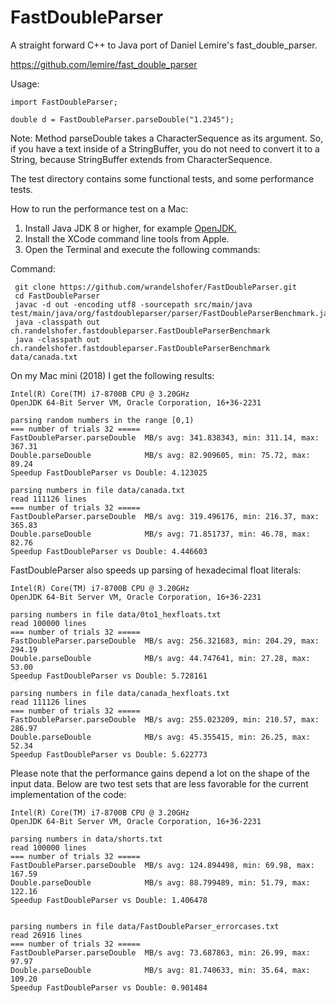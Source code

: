 # FastDoubleParser

A straight forward C++ to Java port of Daniel Lemire's fast_double_parser.

https://github.com/lemire/fast_double_parser

Usage:

    import FastDoubleParser;

    double d = FastDoubleParser.parseDouble("1.2345");

Note: Method parseDouble takes a CharacterSequence as its argument. So, if you have a text inside of a StringBuffer, you
do not need to convert it to a String, because StringBuffer extends from CharacterSequence.

The test directory contains some functional tests, and some performance tests.

How to run the performance test on a Mac:

1. Install Java JDK 8 or higher, for example [OpenJDK.](https://jdk.java.net/16/)
2. Install the XCode command line tools from Apple.
3. Open the Terminal and execute the following commands: 


Command:

     git clone https://github.com/wrandelshofer/FastDoubleParser.git
     cd FastDoubleParser 
     javac -d out -encoding utf8 -sourcepath src/main/java test/main/java/org/fastdoubleparser/parser/FastDoubleParserBenchmark.java 
     java -classpath out ch.randelshofer.fastdoubleparser.FastDoubleParserBenchmark 
     java -classpath out ch.randelshofer.fastdoubleparser.FastDoubleParserBenchmark data/canada.txt

On my Mac mini (2018) I get the following results:

    Intel(R) Core(TM) i7-8700B CPU @ 3.20GHz
    OpenJDK 64-Bit Server VM, Oracle Corporation, 16+36-2231

    parsing random numbers in the range [0,1)
    === number of trials 32 =====
    FastDoubleParser.parseDouble  MB/s avg: 341.838343, min: 311.14, max: 367.31
    Double.parseDouble            MB/s avg: 82.909605, min: 75.72, max: 89.24
    Speedup FastDoubleParser vs Double: 4.123025

    parsing numbers in file data/canada.txt
    read 111126 lines
    === number of trials 32 =====
    FastDoubleParser.parseDouble  MB/s avg: 319.496176, min: 216.37, max: 365.83
    Double.parseDouble            MB/s avg: 71.851737, min: 46.78, max: 82.76
    Speedup FastDoubleParser vs Double: 4.446603

FastDoubleParser also speeds up parsing of hexadecimal float literals:

    Intel(R) Core(TM) i7-8700B CPU @ 3.20GHz
    OpenJDK 64-Bit Server VM, Oracle Corporation, 16+36-2231

    parsing numbers in file data/0to1_hexfloats.txt
    read 100000 lines
    === number of trials 32 =====
    FastDoubleParser.parseDouble  MB/s avg: 256.321683, min: 204.29, max: 294.19
    Double.parseDouble            MB/s avg: 44.747641, min: 27.28, max: 53.00
    Speedup FastDoubleParser vs Double: 5.728161

    parsing numbers in file data/canada_hexfloats.txt
    read 111126 lines
    === number of trials 32 =====
    FastDoubleParser.parseDouble  MB/s avg: 255.023209, min: 210.57, max: 286.97
    Double.parseDouble            MB/s avg: 45.355415, min: 26.25, max: 52.34
    Speedup FastDoubleParser vs Double: 5.622773

Please note that the performance gains depend a lot on the shape of the input
data. Below are two test sets that are less favorable for the current implementation
of the code:

    Intel(R) Core(TM) i7-8700B CPU @ 3.20GHz
    OpenJDK 64-Bit Server VM, Oracle Corporation, 16+36-2231

    parsing numbers in data/shorts.txt
    read 100000 lines
    === number of trials 32 =====
    FastDoubleParser.parseDouble  MB/s avg: 124.894498, min: 69.98, max: 167.59
    Double.parseDouble            MB/s avg: 88.799489, min: 51.79, max: 122.16
    Speedup FastDoubleParser vs Double: 1.406478


    parsing numbers in file data/FastDoubleParser_errorcases.txt
    read 26916 lines
    === number of trials 32 =====
    FastDoubleParser.parseDouble  MB/s avg: 73.687863, min: 26.99, max: 97.97
    Double.parseDouble            MB/s avg: 81.740633, min: 35.64, max: 109.20
    Speedup FastDoubleParser vs Double: 0.901484

